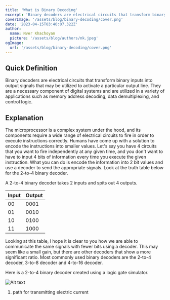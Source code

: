 ```yaml
---
title: 'What is Binary Decoding'
excerpt: 'Binary decoders are electrical circuits that transform binary inputs into output signals that may be utilized to activate a particular output line. They are a necessary component of digital systems and are utilized in a variety of applications such as memory address decoding, data demultiplexing, and control logic.'
coverImage: '/assets/blog/binary-decoding/cover.png'
date: '2023-04-15T03:40:07.322Z'
author:
  name: Nver Khachoyan
  picture: '/assets/blog/authors/nk.jpeg'
ogImage:
  url: '/assets/blog/binary-decoding/cover.png'
---
```


## Quick Definition

Binary decoders are electrical circuits that transform binary inputs into output signals that may be utilized to activate a particular output line. They are a necessary component of digital systems and are utilized in a variety of applications such as memory address decoding, data demultiplexing, and control logic.

## Explanation

The microprocessor is a complex system under the hood, and its components require a wide range of electrical circuits to fire in order to execute instructions correctly. Humans have come up with a solution to encode the instructions into smaller values. Let's say you have 4 circuits that you want to fire independently at any given time, and you don't want to have to input 4 bits of information every time you execute the given instruction. What you can do is encode the information into 2 bit values and use a decoder to send the appropriate signals. Look at the truth table below for the 2-to-4 binary decoder. 

A 2-to-4 binary decoder takes 2 inputs and spits out 4 outputs.

| Input | Output |
|-------|--------|
| 00    | 0001   |
| 01    | 0010   |
| 10    | 0100   |
| 11    | 1000   |


Looking at this table, I hope it is clear to you how we are able to communicate the same signals with fewer bits using a decoder. This may seem like a small gain, but there are other decoders that show a more significant ratio. Most commonly used binary decoders are the 2-to-4 decoder, 3-to-8 decoder and 4-to-16 decoder.

Here is a 2-to-4 binary decoder created using a logic gate simulator.

![Alt text](/assets/blog/binary-decoding/24bd-00.png?raw=true "Title")

1. path for transmitting electric current





